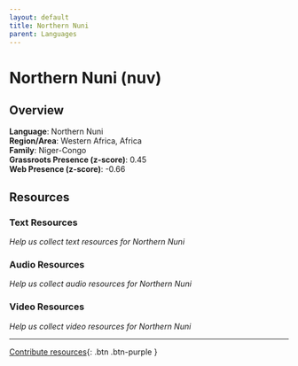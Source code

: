 ```yaml
---
layout: default
title: Northern Nuni
parent: Languages
---
```


# Northern Nuni (nuv)

## Overview

**Language**: Northern Nuni  
**Region/Area**: Western Africa, Africa  
**Family**: Niger-Congo  
**Grassroots Presence (z-score)**: 0.45  
**Web Presence (z-score)**: -0.66  

## Resources

### Text Resources
*Help us collect text resources for Northern Nuni*

### Audio Resources
*Help us collect audio resources for Northern Nuni*

### Video Resources
*Help us collect video resources for Northern Nuni*

---

[Contribute resources](https://forms.office.com/e/1SfLJx3u1r){: .btn .btn-purple }
